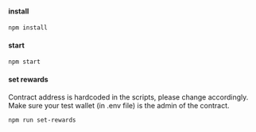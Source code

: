 #### install
```
npm install
```

#### start
```
npm start
```

#### set rewards
Contract address is hardcoded in the scripts, please change accordingly. Make sure your test wallet (in .env file) is the admin of the contract.
```
npm run set-rewards
```

